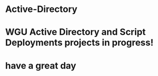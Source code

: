 # Active-Directory
# WGU Active Directory and Script Deployments projects in progress!
# have a great day
